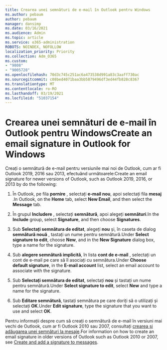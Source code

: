 ```yaml
---
title: Crearea unei semnături de e-mail în Outlook pentru Windows
ms.author: pebaum
author: pebaum
manager: dansimp
ms.date: 03/16/2021
ms.audience: Admin
ms.topic: article
ms.service: o365-administration
ROBOTS: NOINDEX, NOFOLLOW
localization_priority: Priority
ms.collection: Adm_O365
ms.custom:
- "9808"
- "9005728"
ms.openlocfilehash: 70d3c745c251ac6a473538d991a83c3aaff730ac
ms.sourcegitcommit: c08bed4071baa3bb5879496df3ed44fb828c8367
ms.translationtype: MT
ms.contentlocale: ro-RO
ms.lasthandoff: 03/19/2021
ms.locfileid: "51037154"
---
```

# <a name="create-an-email-signature-in-outlook-for-windows"></a><span data-ttu-id="1b741-102">Crearea unei semnături de e-mail în Outlook pentru Windows</span><span class="sxs-lookup"><span data-stu-id="1b741-102">Create an email signature in Outlook for Windows</span></span>

<span data-ttu-id="1b741-103">Creați o semnătură de e-mail pentru versiunile mai noi de Outlook, cum ar fi Outlook 2019, 2016 sau 2013, efectuând următoarele:</span><span class="sxs-lookup"><span data-stu-id="1b741-103">Create an email signature for newer versions of Outlook, such as Outlook 2019, 2016, or 2013 by do the following:</span></span>

1. <span data-ttu-id="1b741-104">În Outlook, pe fila **pornire** , selectați **e-mail nou**, apoi selectați fila **mesaj** .</span><span class="sxs-lookup"><span data-stu-id="1b741-104">In Outlook, on the **Home** tab, select **New Email**, and then select the **Message** tab.</span></span>

1. <span data-ttu-id="1b741-105">În grupul **Includere** , selectați **semnătură**, apoi alegeți **semnături**.</span><span class="sxs-lookup"><span data-stu-id="1b741-105">In the **Include** group, select **Signature**, and then choose **Signatures**.</span></span>

1. <span data-ttu-id="1b741-106">Sub **Selectați semnătura de editat**, alegeți **nou** și, în caseta de dialog **semnătură nouă** , tastați un nume pentru semnătură.</span><span class="sxs-lookup"><span data-stu-id="1b741-106">Under **Select signature to edit**, choose **New**, and in the **New Signature** dialog box, type a name for the signature.</span></span>

1. <span data-ttu-id="1b741-107">Sub **alegere semnătură implicită**, în lista **cont de e-mail** , selectați un cont de e-mail pe care să îl asociați cu semnătura.</span><span class="sxs-lookup"><span data-stu-id="1b741-107">Under **Choose default signature**, in the **E-mail account** list, select an email account to associate with the signature.</span></span>

1. <span data-ttu-id="1b741-108">Sub **Selectați semnătura de editat**, selectați **nou** și tastați un nume pentru semnătură.</span><span class="sxs-lookup"><span data-stu-id="1b741-108">Under **Select signature to edit**, select **New** and type a name for the signature.</span></span>

1. <span data-ttu-id="1b741-109">Sub **Editare semnătură**, tastați semnătura pe care doriți să o utilizați și selectați **OK**.</span><span class="sxs-lookup"><span data-stu-id="1b741-109">Under **Edit signature**, type the signature that you want to use and select **OK**.</span></span>

<span data-ttu-id="1b741-110">Pentru informații despre cum să creați o semnătură de e-mail în versiuni mai vechi de Outlook, cum ar fi Outlook 2010 sau 2007, consultați [crearea și adăugarea unei semnături la mesaje](https://support.microsoft.com/office/8ee5d4f4-68fd-464a-a1c1-0e1c80bb27f2#ID0EAADAAA=Office_2007_-_2010).</span><span class="sxs-lookup"><span data-stu-id="1b741-110">For information on how to create an email signature in older versions of Outlook such as Outlook 2010 or 2007, see [Create and add a signature to messages](https://support.microsoft.com/office/8ee5d4f4-68fd-464a-a1c1-0e1c80bb27f2#ID0EAADAAA=Office_2007_-_2010).</span></span>

